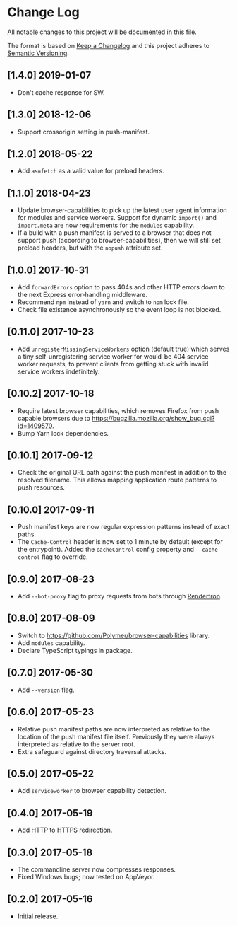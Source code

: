 # Change Log

All notable changes to this project will be documented in this file.

The format is based on [Keep a Changelog](http://keepachangelog.com/)
and this project adheres to [Semantic Versioning](http://semver.org/).

<!-- ## Unreleased -->
<!-- Add new, unreleased changes here. -->

## [1.4.0] 2019-01-07
- Don't cache response for SW.

## [1.3.0] 2018-12-06
- Support crossorigin setting in push-manifest.

## [1.2.0] 2018-05-22
- Add `as=fetch` as a valid value for preload headers.

## [1.1.0] 2018-04-23
- Update browser-capabilities to pick up the latest user agent information for modules and service workers. Support for dynamic `import()` and `import.meta` are now requirements for the `modules` capability.
- If a build with a push manifest is served to a browser that does not support push (according to browser-capabilities), then we will still set preload headers, but with the `nopush` attribute set.

## [1.0.0] 2017-10-31
- Add `forwardErrors` option to pass 404s and other HTTP errors down to the next Express error-handling middleware.
- Recommend `npm` instead of `yarn` and switch to `npm` lock file.
- Check file existence asynchronously so the event loop is not blocked.

## [0.11.0] 2017-10-23
- Add `unregisterMissingServiceWorkers` option (default true) which serves a tiny self-unregistering service worker for would-be 404 service worker requests, to prevent clients from getting stuck with invalid service workers indefinitely.

## [0.10.2] 2017-10-18
- Require latest browser capabilities, which removes Firefox from push capable browsers due to https://bugzilla.mozilla.org/show_bug.cgi?id=1409570.
- Bump Yarn lock dependencies.

## [0.10.1] 2017-09-12
- Check the original URL path against the push manifest in addition to the resolved filename. This allows mapping application route patterns to push resources.

## [0.10.0] 2017-09-11
- Push manifest keys are now regular expression patterns instead of exact paths.
- The `Cache-Control` header is now set to 1 minute by default (except for the entrypoint). Added the `cacheControl` config property and `--cache-control` flag to override.

## [0.9.0] 2017-08-23
- Add `--bot-proxy` flag to proxy requests from bots through [Rendertron](https://github.com/GoogleChrome/rendertron).

## [0.8.0] 2017-08-09
- Switch to https://github.com/Polymer/browser-capabilities library.
- Add `modules` capability.
- Declare TypeScript typings in package.

## [0.7.0] 2017-05-30
- Add `--version` flag.

## [0.6.0] 2017-05-23
- Relative push manifest paths are now interpreted as relative to the location of the push manifest file itself. Previously they were always interpreted as relative to the server root.
- Extra safeguard against directory traversal attacks.

## [0.5.0] 2017-05-22
- Add `serviceworker` to browser capability detection.

## [0.4.0] 2017-05-19
- Add HTTP to HTTPS redirection.

## [0.3.0] 2017-05-18
- The commandline server now compresses responses.
- Fixed Windows bugs; now tested on AppVeyor.

## [0.2.0] 2017-05-16
- Initial release.
